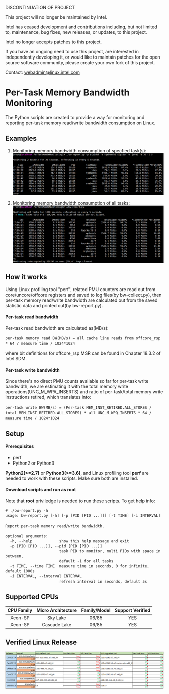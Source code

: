 DISCONTINUATION OF PROJECT

This project will no longer be maintained by Intel.

Intel has ceased development and contributions including, but not limited to, maintenance, bug fixes, new releases, or updates, to this project.  

Intel no longer accepts patches to this project.

If you have an ongoing need to use this project, are interested in independently developing it, or would like to maintain patches for the open source software community, please create your own fork of this project.  

Contact: webadmin@linux.intel.com
# Per-Task Memory Bandwidth Monitoring
The Python scripts are created to provide a way for monitoring and reporting per-task memory read/write bandwidth consumption on Linux.

## Examples
1. Monitoring memory bandwidth consumption of specfied task(s):
![](https://github.com/intel/PerTaskMemBWMonitoring/blob/master/img/Screenshot_1.PNG)

2. Monitoring memory bandwidth consumption of all tasks:
![](https://github.com/intel/PerTaskMemBWMonitoring/blob/master/img/Screenshot_2.PNG)

## How it works
Using Linux profiling tool "perf", related PMU counters are read out from core/uncore/offcore registers and saved to log files(by bw-collect.py), then per-task memory read/write bandwidth are calculated out from the saved statistic data and printed out(by bw-report.py).

#### Per-task read bandwidth
Per-task read bandwidth are calculated as(MB/s):

``per-task memory read BW(MB/s) = all cache line reads from offcore_rsp * 64 / measure time / 1024*1024``

where bit definitions for offcore_rsp MSR can be found in Chapter 18.3.2 of Intel SDM.

#### Per-task write bandwidth
Since there's no direct PMU counts available so far for per-task write bandwidth, we are estimating it with the total memory write operations(UNC_M_WPA_INSERTS) and ratio of per-task/total memory write instructions retired, which translates into:

``per-task write BW(MB/s) = (Per-task MEM_INST_RETIRED.ALL_STORES / total MEM_INST_RETIRED.ALL_STORES) * all UNC_M_WPQ_INSERTS * 64 / measure time / 1024*1024``

## Setup
#### Prerequisites
* perf
* Python2 or Python3

__Python2(>=2.7)__ or __Python3(>=3.6)__, and Linux profiling tool __perf__ are needed to work with these scripts. Make sure both are installed.

#### Download scripts and run as root
Note that __root__ priviledge is needed to run these scripts. To get help info:
```
# ./bw-report.py -h
usage: bw-report.py [-h] [-p [PID [PID ...]]] [-t TIME] [-i INTERVAL]

Report per-task memory read/write bandwidth.

optional arguments:
  -h, --help            show this help message and exit
  -p [PID [PID ...]], --pid [PID [PID ...]]
                        task PID to monitor, multi PIDs with space in between,
                        default -1 for all tasks
  -t TIME, --time TIME  measure time in seconds, 0 for infinite, default 1000s
  -i INTERVAL, --interval INTERVAL
                        refresh interval in seconds, default 5s
```

## Supported CPUs
| CPU Family | Micro Architecture | Family/Model | Support Verified |
| :-----------------------: | :---------------: | :---------------: | :---------: |
| Xeon-SP | Sky Lake | 06/85 | YES |
| Xeon-SP | Cascade Lake | 06/85 | YES |

## Verified Linux Release
![](https://github.com/intel/PerTaskMemBWMonitoring/blob/master/img/Verified_Release.PNG)

